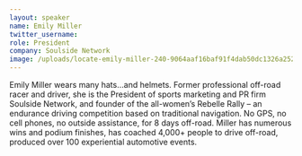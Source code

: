 ```yaml
---
layout: speaker
name: Emily Miller
twitter_username: 
role: President
company: Soulside Network
image: /uploads/locate-emily-miller-240-9064aaf16baf91f4dab50dc1326a2521.jpg
---
```


Emily Miller wears many hats…and helmets. Former professional off-road racer and driver, she is the President of sports marketing and PR firm Soulside Network, and founder of the all-women’s Rebelle Rally – an endurance driving competition based on traditional navigation. No GPS, no cell phones, no outside assistance, for 8 days off-road. Miller has numerous wins and podium finishes, has coached 4,000+ people to drive off-road, produced over 100 experiential automotive events.